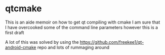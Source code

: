 # qtcmake
This is an aide memoir on how to get qt compiling with cmake
I am sure that I have overcooked some of the command line parameters however this is a first draft

A lot of this was solved by using the https://github.com/freekee1/qt-android-cmake repo and lots of rummaging around
